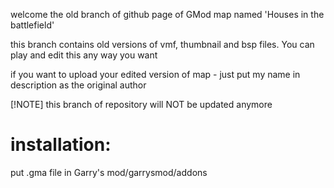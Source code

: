 welcome the old branch of github page of GMod map named 'Houses in the battlefield'

this branch contains old versions of vmf, thumbnail and bsp files. You can play and edit this any way you want

if you want to upload your edited version of map - just put my name in description as the original author

[!NOTE]
this branch of repository will NOT be updated anymore

# installation:

put .gma file in Garry's mod/garrysmod/addons
